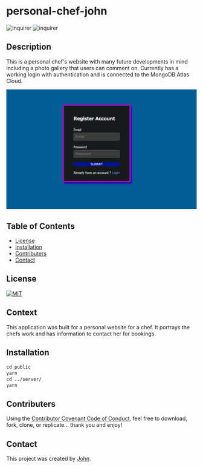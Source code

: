 # personal-chef-john

![inquirer](https://img.shields.io/badge/tech-inquirer-blue)
![inquirer](https://img.shields.io/badge/tech-jest-red)

## Description
This is a personal chef's website with many future developments in mind including a photo gallery that users can comment on. Currently has a working login with authentication and is connected to the MongoDB Atlas Cloud.

![screenshot](https://raw.githubusercontent.com/Johnhughes814/personal-chef-john/main/public/src/assets/img/ss1.png)

## Table of Contents
  - [License](#license)
  - [Installation](#installation)
  - [Contributers](#contributers)
  - [Contact](#contact)

## License
<a href="https://opensource.org/licenses/MIT">
<img src="https://img.shields.io/badge/License-MIT-blue" alt="MIT"></a>

## Context
This application was built for a personal website for a chef. It portrays the chefs work and has information to contact her for bookings.

## Installation
```
cd public
yarn
cd ../server/
yarn
```

## Contributers
Using the [Contributor Covenant Code of Conduct](https://www.contributor-covenant.org/version/2/0/code_of_conduct/code_of_conduct.md), feel free to download, fork, clone, or replicate... thank you and enjoy! 

## Contact
This project was created by [John](https://github.com/johnhughes814).
